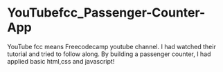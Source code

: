 # YouTubefcc_Passenger-Counter-App
YouTube fcc means Freecodecamp youtube channel. I had watched their tutorial and tried to follow along. By building a passenger counter, I had applied basic html,css and javascript!
